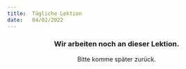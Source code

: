 ```yaml
---
title:  Tägliche Lektion
date:   04/02/2022
---
```


### <center>Wir arbeiten noch an dieser Lektion.</center>
<center>Bitte komme später zurück.</center>